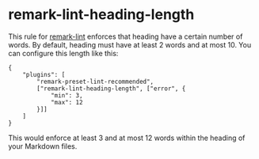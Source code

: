 # remark-lint-heading-length

This rule for [remark-lint][] enforces that heading have a certain number of
words. By default, heading must have at least 2 words and at most 10. You can
configure this length like this:

```
{
    "plugins": [
        "remark-preset-lint-recommended",
        ["remark-lint-heading-length", ["error", {
            "min": 3,
            "max": 12
        }]]
    ]
}
```

This would enforce at least 3 and at most 12 words within the heading of your
Markdown files.

[remark-lint]: https://github.com/wooorm/remark-lint